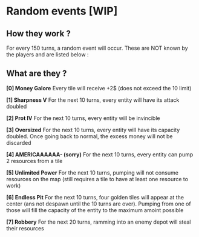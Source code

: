# Random events [WIP] #
## How they work ?
For every 150 turns, a random event will occur. These are NOT known by the players and are listed below :

## What are they ?
**[0] Money Galore**
Every tile will receive +2$ (does not exceed the 10 limit)

**[1] Sharpness V**
For the next 10 turns, every entity will have its attack doubled

**[2] Prot IV**
For the next 10 turns, every entity will be invincible

**[3] Oversized**
For the next 10 turns, every entity will have its capacity doubled. Once going back to normal, the excess money will not be discarded

**[4] AMERICAAAAAA- (sorry)**
For the next 10 turns, every entity can pump 2 resources from a tile

**[5] Unlimited Power**
For the next 10 turns, pumping will not consume resources on the map (still requires a tile to have at least one resource to work)

**[6] Endless Pit**
For the next 10 turns, four golden tiles will appear at the center (ans not despawn until the 10 turns are over). Pumping from one of those will fill the capacity of the entity to the maximum amoint possible

**[7] Robbery**
For the next 20 turns, ramming into an enemy depot will steal their resources